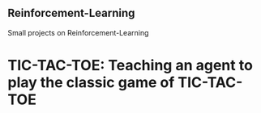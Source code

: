 ## Reinforcement-Learning
Small projects on Reinforcement-Learning

# TIC-TAC-TOE: Teaching an agent to play the classic game of TIC-TAC-TOE 
